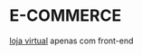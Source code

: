 # E-COMMERCE
<a href="https://bernardojru.github.io/E-COMMERCE/" target="blank">loja virtual</a> apenas com front-end 

